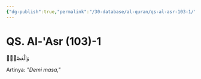 ```yaml
---
{"dg-publish":true,"permalink":"/30-database/al-quran/qs-al-asr-103-1/"}
---
```



# QS. Al-'Asr (103)-1
وَالْعَصْرِۙ

Artinya: *"Demi masa,"*
